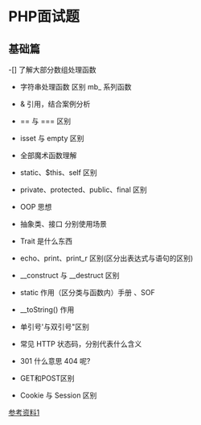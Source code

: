 
# PHP面试题

## 基础篇

-[] 了解大部分数组处理函数

- 字符串处理函数 区别 mb_ 系列函数
- & 引用，结合案例分析
- == 与 === 区别
- isset 与 empty 区别
- 全部魔术函数理解
- static、$this、self 区别
- private、protected、public、final 区别
- OOP 思想
- 抽象类、接口 分别使用场景
- Trait 是什么东西
- echo、print、print_r 区别(区分出表达式与语句的区别)
- __construct 与 __destruct 区别
- static 作用（区分类与函数内）手册 、SOF
- __toString() 作用
- 单引号'与双引号"区别
- 常见 HTTP 状态码，分别代表什么含义
- 301 什么意思 404 呢?


- GET和POST区别

<!-- 
1. GET参数URL可见, POST通过HTTP机制参数不可见.
2. GET数据量小, POST数据量大(理论上不限制).
3. GET安全性低, post高. 
4. RESTful看 GET查询资源, POST增加资源.
 -->

- Cookie 与 Session 区别
<!-- 
1. Session是在服务端保存的一个数据结构, 用来跟踪用户的状态, 这个数据可以保存在集群、数据库、文件中.
2. Cookie是客户端保存用户信息的一种机制, 用来记录用户的一些信息, 也是实现Session的一种方式. 
3. 如果浏览器禁用Cookie, 同时session也会失效(可以通过其他方式实现, 比如url中传递session_id).
4. 维持一个回话核心就是客户端的唯一标识, 即session_id.
 -->




[参考资料1](https://www.zhihu.com/question/19786827)


